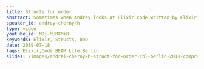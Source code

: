 ```yaml
---
title: Structs for order
abstract: Sometimes when Andrey looks at Elixir code written by Elixir-newcomers he notices that some of them avoid Structs. Maybe ‘avoid’ is the wrong word, but he sees a lack of Structs usage. In most cases that usage ends up with Ecto models, but there are a lot of places in a Phoenix application (or just an Elixir console application) where Structs might be very helpful. During the talk Andrey will try to show the value of Structs and how they are related to an application's domain model as elementary entities that define data contracts and are responsible for this data validation and handling.
speaker_id: andrey-chernykh
type: video
youtube_id: MDj-MURXMi8
keywords: Elixir, Structs, DDD
date: 2019-07-18
tags: Elixir,Code BEAM Lite Berlin
slides: /images/andrei-chernykh-struct-for-order-cbl-berlin-2018-compressed.pdf
---
```


